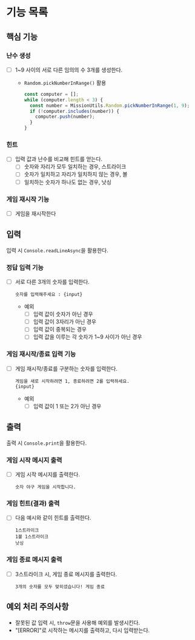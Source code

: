 # 기능 목록

## 핵심 기능

### 난수 생성

- [ ] 1~9 사이의 서로 다른 임의의 수 3개를 생성한다.
  - `Random.pickNumberInRange()` 활용
  
    ```javascript
    const computer = [];
    while (computer.length < 3) {
      const number = MissionUtils.Random.pickNumberInRange(1, 9);
      if (!computer.includes(number)) {
        computer.push(number);
      }
    }
    ```

### 힌트

- [ ] 입력 값과 난수를 비교해 힌트를 얻는다.
  - [ ] 숫자와 자리가 모두 일치하는 경우, 스트라이크
  - [ ] 숫자가 일치하고 자리가 일치하지 않는 경우, 볼
  - [ ] 일치하는 숫자가 하나도 없는 경우, 낫싱

### 게임 재시작 기능

- [ ] 게임을 재시작한다

## 입력

입력 시 `Console.readLineAsync`을 활용한다.

### 정답 입력 기능

- [ ] 서로 다른 3개의 숫자를 입력한다.

  ```
  숫자를 입력해주세요 : {input}
  ```

  - 예외
    - [ ] 입력 값이 숫자가 아닌 경우
    - [ ] 입력 값이 3자리가 아닌 경우
    - [ ] 입력 값이 중복되는 경우
    - [ ] 입력 값을 이루는 각 숫자가 1~9 사이가 아닌 경우

### 게임 재시작/종료 입력 기능

- [ ] 게임 재시작/종료를 구분하는 숫자를 입력한다.

  ```
  게임을 새로 시작하려면 1, 종료하려면 2를 입력하세요.
  {input}
  ```

  - 예외
    - [ ] 입력 값이 1 또는 2가 아닌 경우

## 출력

출력 시 `Console.print`을 활용한다.

### 게임 시작 메시지 출력

- [ ] 게임 시작 메시지를 출력한다.

  ```
  숫자 야구 게임을 시작합니다.
  ```

### 게임 힌트(결과) 출력

- [ ] 다음 예시와 같이 힌트를 출력한다.
  
  ```
  1스트라이크
  1볼 1스트라이크
  낫싱
  ```

### 게임 종료 메시지 출력

- [ ] 3스트라이크 시, 게임 종료 메시지를 출력한다.

  ```
  3개의 숫자를 모두 맞히셨습니다! 게임 종료
  ```

## 예외 처리 주의사항

- 잘못된 값 입력 시, `throw`문을 사용해 예외를 발생시킨다.
- "[ERROR]"로 시작하는 메시지를 출력하고, 다시 입력받는다.